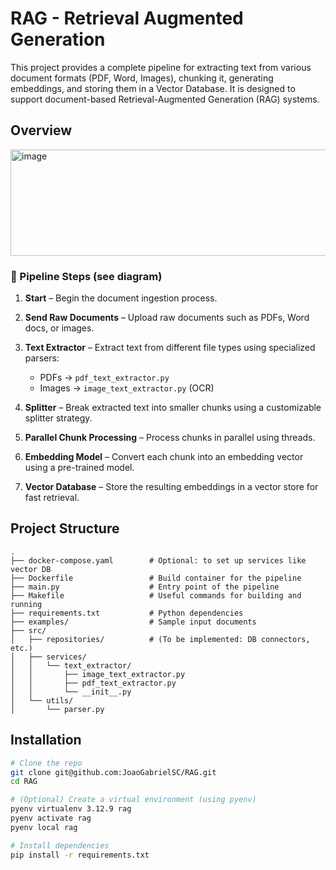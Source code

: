 # RAG - Retrieval Augmented Generation

This project provides a complete pipeline for extracting text from various document formats (PDF, Word, Images), chunking it, generating embeddings, and storing them in a Vector Database. It is designed to support document-based Retrieval-Augmented Generation (RAG) systems.

## Overview

<img width="1306" height="170" alt="image" src="https://github.com/user-attachments/assets/a6a08df2-2b47-426d-ad00-a9132d4282b8" />

### 🔁 Pipeline Steps (see diagram)

1. **Start** – Begin the document ingestion process.

2. **Send Raw Documents** – Upload raw documents such as PDFs, Word docs, or images.

3. **Text Extractor** – Extract text from different file types using specialized parsers:
   - PDFs → `pdf_text_extractor.py`
   - Images → `image_text_extractor.py` (OCR)

4. **Splitter** – Break extracted text into smaller chunks using a customizable splitter strategy.

5. **Parallel Chunk Processing** – Process chunks in parallel using threads.

6. **Embedding Model** – Convert each chunk into an embedding vector using a pre-trained model.

7. **Vector Database** – Store the resulting embeddings in a vector store for fast retrieval.

## Project Structure

    .
    ├── docker-compose.yaml        # Optional: to set up services like vector DB
    ├── Dockerfile                 # Build container for the pipeline
    ├── main.py                    # Entry point of the pipeline
    ├── Makefile                   # Useful commands for building and running
    ├── requirements.txt           # Python dependencies
    ├── examples/                  # Sample input documents
    ├── src/
    │   ├── repositories/          # (To be implemented: DB connectors, etc.)
    │   ├── services/
    │   │   └── text_extractor/
    │   │       ├── image_text_extractor.py
    │   │       ├── pdf_text_extractor.py
    │   │       └── __init__.py
    │   └── utils/
    │       └── parser.py  

## Installation

```bash
# Clone the repo
git clone git@github.com:JoaoGabrielSC/RAG.git
cd RAG

# (Optional) Create a virtual environment (using pyenv)
pyenv virtualenv 3.12.9 rag
pyenv activate rag
pyenv local rag

# Install dependencies
pip install -r requirements.txt
```
